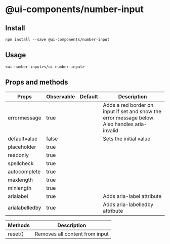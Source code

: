 # @ui-components/number-input

## Install
```
npm install --save @ui-components/number-input
```

## Usage
```
<ui-number-input></ui-number-input>
```

## Props and methods
|  Props | Observable | Default | Description |
| --- | --- | --- | --- |
| errormessage | true | | Adds a red border on input if set and show the error message below. Also handles aria-invalid |
| defaultvalue | false | | Sets the initial value |
| placeholder | true | | |
| readonly | true | | |
| spellcheck | true | | |
| autocomplete | true | | |
| maxlength | true | | |
| minlength | true | | |
| arialabel | true | | Adds aria-label attribute |
| arialabelledby | true | | Adds aria-labelledby attribute |

| Methods | Description |
| --- | --- |
| reset() | Removes all content from input |
